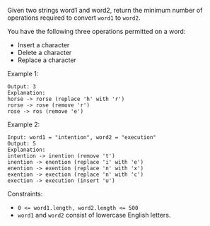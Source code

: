 Given two strings word1 and word2, return the minimum number of operations required to convert `word1` to `word2`.

You have the following three operations permitted on a word:

- Insert a character
- Delete a character
- Replace a character
 

Example 1:

```Input: word1 = "horse", word2 = "ros"
Output: 3
Explanation: 
horse -> rorse (replace 'h' with 'r')
rorse -> rose (remove 'r')
rose -> ros (remove 'e')
```
Example 2:
```
Input: word1 = "intention", word2 = "execution"
Output: 5
Explanation: 
intention -> inention (remove 't')
inention -> enention (replace 'i' with 'e')
enention -> exention (replace 'n' with 'x')
exention -> exection (replace 'n' with 'c')
exection -> execution (insert 'u')
``` 

Constraints:

- `0 <= word1.length, word2.length <= 500`
- `word1` and `word2` consist of lowercase English letters.